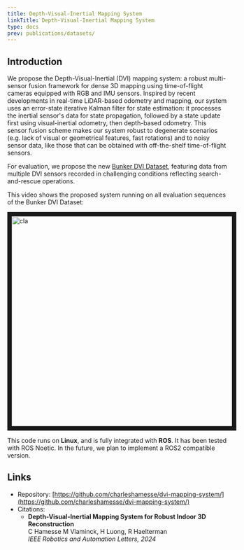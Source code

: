 ```yaml
---
title: Depth-Visual-Inertial Mapping System
linkTitle: Depth-Visual-Inertial Mapping System
type: docs
prev: publications/datasets/
---
```



## Introduction

We propose the Depth-Visual-Inertial (DVI) mapping system: a robust multi-sensor fusion framework for dense 3D mapping using time-of-flight cameras equipped with RGB and IMU sensors. Inspired by recent developments in real-time LiDAR-based odometry and mapping, our system uses an error-state iterative Kalman filter for state estimation: it processes the inertial sensor's data for state propagation, followed by a state update first using visual-inertial odometry, then depth-based odometry. This sensor fusion scheme makes our system robust to degenerate scenarios (e.g. lack of visual or geometrical features, fast rotations) and to noisy sensor data, like those that can be obtained with off-the-shelf time-of-flight sensors. 

For evaluation, we propose the new [Bunker DVI Dataset](https://charleshamesse.github.io/bunker-dvi-dataset), featuring data from multiple DVI sensors recorded in challenging conditions reflecting search-and-rescue operations.

This video shows the proposed system running on all evaluation sequences of the Bunker DVI Dataset:

<a href="https://www.youtube.com/embed/GzjHYDx21o0" target="_blank"><img src="http://img.youtube.com/vi/GzjHYDx21o0/0.jpg" 
alt="cla" width="640" height="480" border="10" /></a>

This code runs on **Linux**, and is fully integrated with **ROS**. It has been tested with ROS Noetic. In the future, we plan to implement a ROS2 compatible version.

## Links



- Repository: [https://github.com/charleshamesse/dvi-mapping-system/](https://github.com/charleshamesse/dvi-mapping-system/)
- Citations: 
    - **Depth-Visual-Inertial Mapping System for Robust Indoor 3D Reconstruction**<br />
C Hamesse M Vlaminck, H Luong, R Haelterman<br />
*IEEE Robotics and Automation Letters, 2024* 
